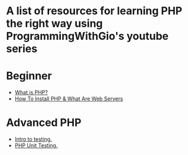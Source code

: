 # A list of resources for learning PHP the right way using ProgrammingWithGio's youtube series

# Beginner 

- [What is PHP?](https://www.youtube.com/watch?v=sVbEyFZKgqk)
- [How To Install PHP & What Are Web Servers](https://www.youtube.com/watch?v=KgUp3FomMoc)

# Advanced PHP

- [Intro to testing.](https://www.youtube.com/watch?v=hTACGV_LdqE)
- [PHP Unit Testing.](https://www.youtube.com/watch?v=9-X_b_fxmRM)




